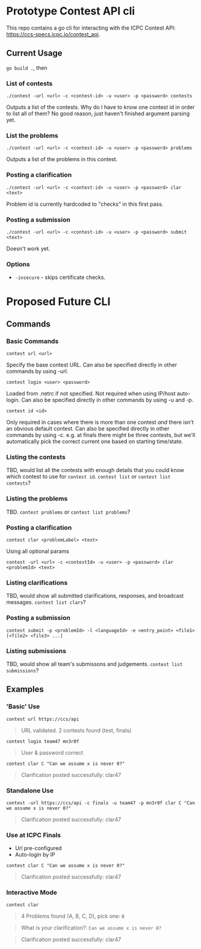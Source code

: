 # Prototype Contest API cli
This repo contains a go cli for interacting with the ICPC Contest API: https://ccs-specs.icpc.io/contest_api.

## Current Usage
`go build .`, then

### List of contests
`./contest -url <url> -c <contest-id> -u <user> -p <password> contests`

Outputs a list of the contests. Why do I have to know one contest id in
order to list all of them? No good reason, just haven't finished argument parsing yet.

### List the problems
`./contest -url <url> -c <contest-id> -u <user> -p <password> problems`

Outputs a list of the problems in this contest.

### Posting a clarification
`./contest -url <url> -c <contest-id> -u <user> -p <password> clar <text>`

Problem id is currently hardcoded to "checks" in this first pass.

### Posting a submission
`./contest -url <url> -c <contest-id> -u <user> -p <password> submit <text>`

Doesn't work yet.

### Options
- `-insecure` - skips certificate checks.

# Proposed Future CLI

## Commands

### Basic Commands

`contest url <url>`

Specify the base contest URL. Can also be specified directly in other commands by using -url.

`contest login <user> <password>`

Loaded from .netrc if not specified. Not required when using IP/host auto-login. Can also be specified directly in other commands by using -u and -p.

`contest id <id>`

Only required in cases where there is more than one contest *and* there isn't an obvious default contest. Can also be specified directly in other commands by using -c.
e.g. at finals there might be three contests, but we'll automatically pick the correct current one based on starting time/state.

### Listing the contests
TBD, would list all the contests with enough details that you could know which contest to use for `contest id`. `contest list` or `contest list contests`?

### Listing the problems

TBD. `contest problems` or `contest list problems`?

### Posting a clarification
`contest clar <problemLabel> <text>`

Using all optional params

`contest -url <url> -c <contestId> -u <user> -p <password> clar <problemId> <text>`

### Listing clarifications
TBD, would show all submitted clarifications, responses, and broadcast messages. `contest list clars`?

### Posting a submission
`contest submit -p <problemId> -l <languageId> -e <entry_point> <file1> [<file2> <file3> ...]`

### Listing submissions
TBD, would show all team's submissons and judgements. `contest list submissions`?

## Examples

### 'Basic' Use
`contest url https://ccs/api`

> URL validated. 2 contests found (test, finals)

`contest login team47 mn3r0f`

> User & password correct

`contest clar C "Can we assume x is never 0?"`

> Clarification posted successfully: clar47

### Standalone Use
`contest -url https://ccs/api -c finals -u team47 -p mn3r0f clar C "Can we assume x is never 0?"`

> Clarification posted successfully: clar47

### Use at ICPC Finals
- Url pre-configured
- Auto-login by IP

`contest clar C "Can we assume x is never 0?"`

> Clarification posted successfully: clar47

### Interactive Mode
`contest clar`

> 4 Problems found (A, B, C, D), pick one: `B`

> What is your clarification?: `Can we assume x is never 0?`

> Clarification posted successfully: clar47